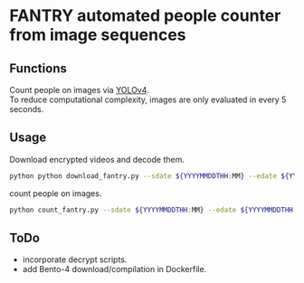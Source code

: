 # FANTRY automated people counter from image sequences  

## Functions  
Count people on images via [YOLOv4](https://github.com/AlexeyAB/darknet).  
To reduce computational complexity, images are only evaluated in every 5 seconds.  
  
## Usage  
Download encrypted videos and decode them.  
```bash
python python download_fantry.py --sdate ${YYYYMMDDTHH:MM} --edate ${YYYYMMDDTHH:MM} --camid ${CAMERA_ID}
```
  
count people on images.  
```bash
python count_fantry.py --sdate ${YYYYMMDDTHH:MM} --edate ${YYYYMMDDTHH:MM} --camid ${CAMERA_ID} --output ${OUTPUT_CSV}
```
  
## ToDo  
- incorporate decrypt scripts.  
- add Bento-4 download/compilation in Dockerfile.  
